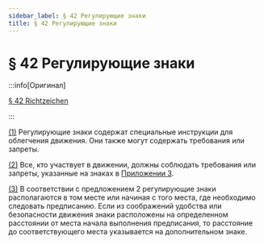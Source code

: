 ```yaml
---
sidebar_label: § 42 Регулирующие знаки
title: § 42 Регулирующие знаки
---
```


<VerifiedTranslationIcon />

# § 42 Регулирующие знаки

:::info[Оригинал]

[§ 42 Richtzeichen](https://www.gesetze-im-internet.de/stvo_2013/__42.html)

:::


<span id="1">[(1)](#1)</span> Регулирующие знаки содержат специальные инструкции для облегчения движения.
Они также могут содержать требования или запреты.


<span id="2">[(2)](#2)</span> Все, кто участвует в движении, должны соблюдать требования или запреты, указанные на знаках
в [Приложении 3](/docs/appendix-3).


<span id="3">[(3)](#3)</span> В соответствии с предложением 2 регулирующие знаки располагаются в том месте или начиная с того
места, где необходимо следовать предписанию.  Если из соображений удобства или безопасности движения знаки
расположены на определенном расстоянии от места начала выполнения предписания, то расстояние до
соответствующего места указывается на дополнительном знаке.
